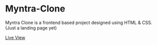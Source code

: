 # Myntra-Clone
Myntra Clone is a frontend based project designed using HTML &amp; CSS. (Just a landing page yet)

[Live View](https://mr-zahid.github.io/Myntra-Clone/)
